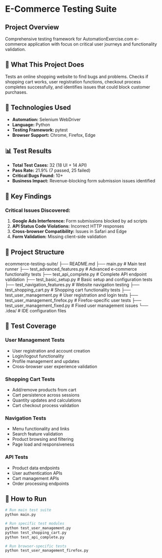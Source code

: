 # E-Commerce Testing Suite

## Project Overview
Comprehensive testing framework for AutomationExercise.com e-commerce application with focus on critical user journeys and functionality validation.

## 🎯 What This Project Does
Tests an online shopping website to find bugs and problems. Checks if shopping cart works, user registration functions, checkout process completes successfully, and identifies issues that could block customer purchases.

## 🔧 Technologies Used
- **Automation:** Selenium WebDriver
- **Language:** Python
- **Testing Framework:** pytest
- **Browser Support:** Chrome, Firefox, Edge

## 📊 Test Results
- **Total Test Cases:** 32 (18 UI + 14 API)
- **Pass Rate:** 21.9% (7 passed, 25 failed)
- **Critical Bugs Found:** 10+
- **Business Impact:** Revenue-blocking form submission issues identified

## 🐛 Key Findings
### Critical Issues Discovered:
1. **Google Ads Interference:** Form submissions blocked by ad scripts
2. **API Status Code Violations:** Incorrect HTTP responses
3. **Cross-browser Compatibility:** Issues in Safari and Edge
4. **Form Validation:** Missing client-side validation

## 📁 Project Structure
ecommerce-testing-suite/
├── README.md
├── main.py                              # Main test runner
├── test_advanced_features.py            # Advanced e-commerce functionality tests
├── test_api_complete.py                 # Complete API endpoint validation
├── test_basic_setup.py                  # Basic setup and configuration tests
├── test_navigation_features.py          # Website navigation testing
├── test_shopping_cart.py                # Shopping cart functionality tests
├── test_user_management.py              # User registration and login tests
├── test_user_management_firefox.py      # Firefox-specific user tests
├── test_user_management_fixed.py        # Fixed user management issues
└── .idea/                               # IDE configuration files

## 🧪 Test Coverage

### User Management Tests
- User registration and account creation
- Login/logout functionality
- Profile management and updates
- Cross-browser user experience validation

### Shopping Cart Tests
- Add/remove products from cart
- Cart persistence across sessions
- Quantity updates and calculations
- Cart checkout process validation

### Navigation Tests
- Menu functionality and links
- Search feature validation
- Product browsing and filtering
- Page load and responsiveness

### API Tests
- Product data endpoints
- User authentication APIs
- Cart management APIs
- Order processing endpoints

## 🚀 How to Run
```bash
# Run main test suite
python main.py

# Run specific test modules
python test_user_management.py
python test_shopping_cart.py
python test_api_complete.py

# Run browser-specific tests
python test_user_management_firefox.py
